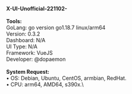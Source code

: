**X-UI-Unofficial-221102-**\
\
**Tools:**\
GoLang: go version go1.18.7 linux/arm64\
Version: 0.3.2\
Dashboard: N/A\
UI Type: N/A\
Framework: VueJS\
Developer: @dopaemon\
\
**System Request:**\
 • OS: Debian, Ubuntu, CentOS, armbian, RedHat.\
 • CPU: arm64, AMD64, s390x.\
